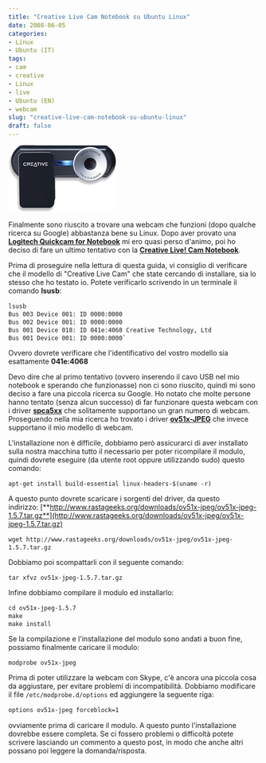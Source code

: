```yaml
---
title: "Creative Live Cam Notebook su Ubuntu Linux"
date: 2008-06-05
categories: 
- Linux
- Ubuntu (IT)
tags: 
- cam
- creative
- Linux
- live
- Ubuntu (EN)
- webcam
slug: "creative-live-cam-notebook-su-ubuntu-linux"
draft: false
---
```


[![Creative](creative_live_cam_trasparente1.png)]()

Finalmente sono riuscito a trovare una webcam che funzioni (dopo qualche ricerca su
Google) abbastanza bene su Linux. Dopo aver provato una **[Logitech Quickcam for Notebook](http://www.logitech.com/index.cfm/webcam_communications/webcams/devices/2989&cl=it,it)**
mi ero quasi perso d'animo, poi ho deciso di fare un ultimo tentativo
con la [**Creative Live! Cam Notebook**](http://it.europe.creative.com/products/product.asp?category=218&subcategory=219&product=16710).

Prima di proseguire nella lettura di questa guida, vi consiglio di
verificare che il modello di "Creative Live Cam" che state cercando di
installare, sia lo stesso che ho testato io. Potete verificarlo
scrivendo in un terminale il comando **lsusb**:  

```shell
lsusb 
Bus 003 Device 001: ID 0000:0000 
Bus 002 Device 001: ID 0000:0000 
Bus 001 Device 018: ID 041e:4068 Creative Technology, Ltd 
Bus 001 Device 001: ID 0000:0000`
```

Ovvero dovrete verificare che l'identificativo del vostro modello sia
esattamente **041e:4068**

Devo dire che al primo tentativo (ovvero inserendo il cavo USB nel mio
notebook e sperando che funzionasse) non ci sono riuscito, quindi mi
sono deciso a fare una piccola ricerca su Google. Ho notato che molte
persone hanno tentato (senza alcun successo) di far funzionare questa
webcam con i driver [**spca5xx**](http://mxhaard.free.fr/spca5xx.html)
che solitamente supportano un gran numero di webcam. Proseguendo nella
mia ricerca ho trovato i driver
**[ov51x-JPEG](http://www.rastageeks.org/ov51x-jpeg/index.php/Main_Page)**
che invece supportano il mio modello di webcam.

L'installazione non è difficile, dobbiamo però assicurarci di aver
installato sulla nostra macchina tutto il necessario per poter
ricompilare il modulo, quindi dovrete eseguire (da utente root oppure
utilizzando sudo) questo comando:

```shell
apt-get install build-essential linux-headers-$(uname -r)
```

A questo punto dovrete scaricare i sorgenti del driver, da questo
indirizzo: [**http://www.rastageeks.org/downloads/ov51x-jpeg/ov51x-jpeg-1.5.7.tar.gz**](http://www.rastageeks.org/downloads/ov51x-jpeg/ov51x-jpeg-1.5.7.tar.gz)

```shell
wget http://www.rastageeks.org/downloads/ov51x-jpeg/ov51x-jpeg-1.5.7.tar.gz
```

Dobbiamo poi scompattarli con il seguente comando:

```shell
tar xfvz ov51x-jpeg-1.5.7.tar.gz
```

Infine dobbiamo compilare il modulo ed installarlo:

```shell
cd ov51x-jpeg-1.5.7 
make
make install
```

Se la compilazione e l'installazione del modulo sono andati a buon fine,
possiamo finalmente caricare il modulo:

```shell
modprobe ov51x-jpeg
```

Prima di poter utilizzare la webcam con Skype, c'è ancora una piccola
cosa da aggiustare, per evitare problemi di incompatibilità. Dobbiamo
modificare il file `/etc/modprobe.d/options` ed aggiungere la seguente
riga:

```bash
options ov51x-jpeg forceblock=1
```

ovviamente prima di caricare il modulo. A questo punto l'installazione
dovrebbe essere completa. Se ci fossero problemi o difficoltà potete
scrivere lasciando un commento a questo post, in modo che anche altri
possano poi leggere la domanda/risposta.

